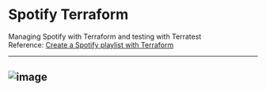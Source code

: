 # Spotify Terraform
Managing Spotify with Terraform and testing with Terratest  
Reference: [Create a Spotify playlist with Terraform](https://developer.hashicorp.com/terraform/tutorials/community-providers/spotify-playlist)

---
![image](https://github.com/user-attachments/assets/2c228fc2-d921-48c6-9b08-47929236a6af)
---
